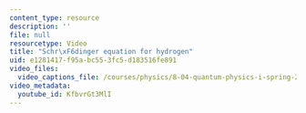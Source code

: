 ```yaml
---
content_type: resource
description: ''
file: null
resourcetype: Video
title: "Schr\xF6dinger equation for hydrogen"
uid: e1281417-f95a-bc55-3fc5-d183516fe891
video_files:
  video_captions_file: /courses/physics/8-04-quantum-physics-i-spring-2016/video-lectures/part-3/schroedinger-equation-for-hydrogen/KfbvrGt3MlI.vtt
video_metadata:
  youtube_id: KfbvrGt3MlI
---
```

